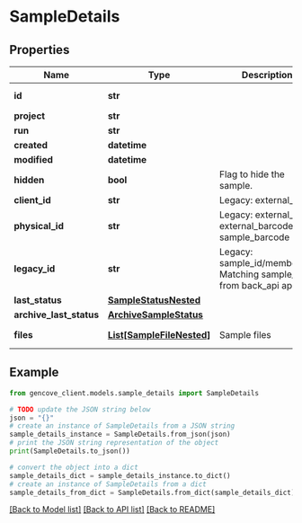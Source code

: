 # SampleDetails


## Properties

Name | Type | Description | Notes
------------ | ------------- | ------------- | -------------
**id** | **str** |  | [optional] [readonly]
**project** | **str** |  |
**run** | **str** |  | [optional]
**created** | **datetime** |  | [optional]
**modified** | **datetime** |  |
**hidden** | **bool** | Flag to hide the sample. | [optional]
**client_id** | **str** | Legacy: external_id |
**physical_id** | **str** | Legacy: external_id, external_barcode and sample_barcode |
**legacy_id** | **str** | Legacy: sample_id/member_id. Matching sample_ids from back_api app. |
**last_status** | [**SampleStatusNested**](SampleStatusNested.md) |  | [optional]
**archive_last_status** | [**ArchiveSampleStatus**](ArchiveSampleStatus.md) |  | [optional]
**files** | [**List[SampleFileNested]**](SampleFileNested.md) | Sample files | [optional] [readonly]

## Example

```python
from gencove_client.models.sample_details import SampleDetails

# TODO update the JSON string below
json = "{}"
# create an instance of SampleDetails from a JSON string
sample_details_instance = SampleDetails.from_json(json)
# print the JSON string representation of the object
print(SampleDetails.to_json())

# convert the object into a dict
sample_details_dict = sample_details_instance.to_dict()
# create an instance of SampleDetails from a dict
sample_details_from_dict = SampleDetails.from_dict(sample_details_dict)
```
[[Back to Model list]](../README.md#documentation-for-models) [[Back to API list]](../README.md#documentation-for-api-endpoints) [[Back to README]](../README.md)
